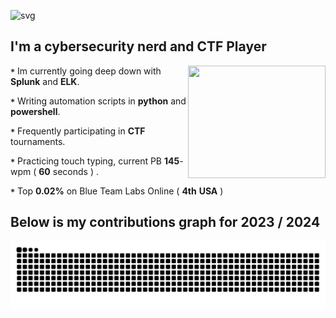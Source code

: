 ![svg](https://readme-typing-svg.demolab.com?font=Pixelify+Sans&size=32&duration=2550&pause=1000&color=9DE9F7&random=false&width=435&lines=Welcome+to+my+profile+!)

## I'm a cybersecurity nerd and CTF Player 
<p1>
  <img height="180" width="220" align="right" src="https://github.com/0x157/0x157/assets/102762345/045bdd0b-e764-4349-92f1-e959cdc29878" >  
</p1>

**`*`** Im currently going deep down with **Splunk** and **ELK**.

**`*`** Writing automation scripts in **python** and **powershell**.

**`*`** Frequently participating in **CTF** tournaments.

**`*`** Practicing touch typing, current PB **145**-wpm ( **60** seconds ) .

**`*`** Top **0.02%** on Blue Team Labs Online ( **4th** **USA** )

## Below is my contributions graph for 2023 / 2024
![Snake animation](https://github.com/0x157/0x157/blob/output/github-contribution-grid-snake-dark.svg)


